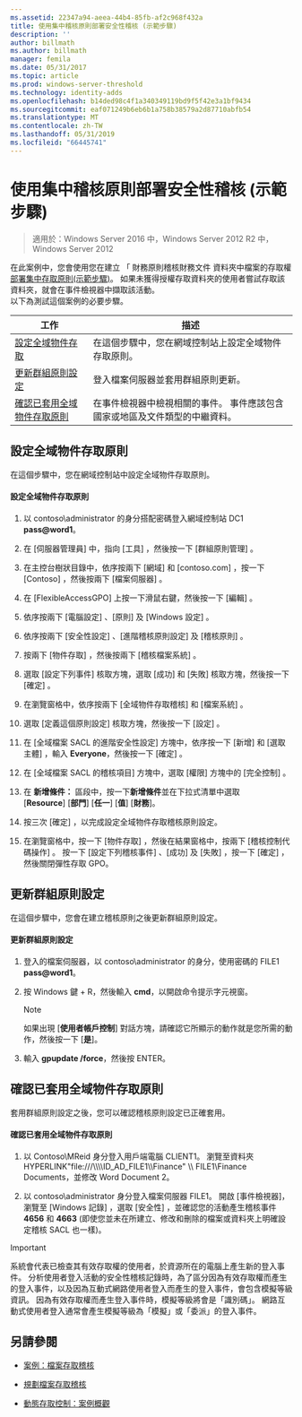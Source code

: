 ```yaml
---
ms.assetid: 22347a94-aeea-44b4-85fb-af2c968f432a
title: 使用集中稽核原則部署安全性稽核 (示範步驟)
description: ''
author: billmath
ms.author: billmath
manager: femila
ms.date: 05/31/2017
ms.topic: article
ms.prod: windows-server-threshold
ms.technology: identity-adds
ms.openlocfilehash: b14ded98c4f1a340349119bd9f5f42e3a1bf9434
ms.sourcegitcommit: eaf071249b6eb6b1a758b38579a2d87710abfb54
ms.translationtype: MT
ms.contentlocale: zh-TW
ms.lasthandoff: 05/31/2019
ms.locfileid: "66445741"
---
```

# <a name="deploy-security-auditing-with-central-audit-policies-demonstration-steps"></a>使用集中稽核原則部署安全性稽核 (示範步驟)

>適用於：Windows Server 2016 中，Windows Server 2012 R2 中，Windows Server 2012

在此案例中，您會使用您在建立 「 財務原則稽核財務文件 資料夾中檔案的存取權[部署集中存取原則&#40;示範步驟&#41;](Deploy-a-Central-Access-Policy--Demonstration-Steps-.md)。 如果未獲得授權存取資料夾的使用者嘗試存取該資料夾，就會在事件檢視器中擷取該活動。   
 以下為測試這個案例的必要步驟。  
  
|工作|描述|  
|--------|---------------|  
|[設定全域物件存取](Deploy-Security-Auditing-with-Central-Audit-Policies--Demonstration-Steps-.md#BKMK_1)|在這個步驟中，您在網域控制站上設定全域物件存取原則。|  
|[更新群組原則設定](Deploy-Security-Auditing-with-Central-Audit-Policies--Demonstration-Steps-.md#BKMK_2)|登入檔案伺服器並套用群組原則更新。|  
|[確認已套用全域物件存取原則](Deploy-Security-Auditing-with-Central-Audit-Policies--Demonstration-Steps-.md#BKMK_3)|在事件檢視器中檢視相關的事件。 事件應該包含國家或地區及文件類型的中繼資料。|  
  
## <a name="BKMK_1"></a>設定全域物件存取原則  
在這個步驟中，您在網域控制站中設定全域物件存取原則。  
  
#### <a name="to-configure-a-global-object-access-policy"></a>設定全域物件存取原則  
  
1. 以 contoso\administrator 的身分搭配密碼登入網域控制站 DC1 <strong>pass@word1</strong>。  
  
2. 在 [伺服器管理員] 中，指向 [工具]  ，然後按一下 [群組原則管理]  。  
  
3. 在主控台樹狀目錄中，依序按兩下 [網域]  和 [contoso.com]  ，按一下 [Contoso]  ，然後按兩下 [檔案伺服器]  。  
  
4. 在 [FlexibleAccessGPO]  上按一下滑鼠右鍵，然後按一下 [編輯]  。  
  
5. 依序按兩下 [電腦設定]  、[原則]  及 [Windows 設定]  。  
  
6. 依序按兩下 [安全性設定]  、[進階稽核原則設定]  及 [稽核原則]  。  
  
7. 按兩下 [物件存取]  ，然後按兩下 [稽核檔案系統]  。  
  
8. 選取 [設定下列事件]  核取方塊，選取 [成功]  和 [失敗]  核取方塊，然後按一下 [確定]  。  
  
9. 在瀏覽窗格中，依序按兩下 [全域物件存取稽核]  和 [檔案系統]  。  
  
10. 選取 [定義這個原則設定]  核取方塊，然後按一下 [設定]  。  
  
11. 在 [全域檔案 SACL 的進階安全性設定]  方塊中，依序按一下 [新增]  和 [選取主體]  ，輸入 **Everyone**，然後按一下 [確定]  。  
  
12. 在 [全域檔案 SACL 的稽核項目]  方塊中，選取 [權限]  方塊中的 [完全控制]  。  
  
13. 在 **新增條件：** 區段中，按一下**新增條件**並在下拉式清單中選取   
    [**Resource**] [**部門**] [**任一**] [**值**] [**財務**]。  
  
14. 按三次 [確定]  ，以完成設定全域物件存取稽核原則設定。  
  
15. 在瀏覽窗格中，按一下 [物件存取]  ，然後在結果窗格中，按兩下 [稽核控制代碼操作]  。 按一下 [設定下列稽核事件]  、[成功]  及 [失敗]  ，按一下 [確定]  ，然後關閉彈性存取 GPO。  
  
## <a name="BKMK_2"></a>更新群組原則設定  
在這個步驟中，您會在建立稽核原則之後更新群組原則設定。  
  
#### <a name="to-update-group-policy-settings"></a>更新群組原則設定  
  
1. 登入的檔案伺服器，以 contoso\administrator 的身分，使用密碼的 FILE1 <strong>pass@word1</strong>。  
  
2. 按 Windows 鍵 + R，然後輸入 **cmd**，以開啟命令提示字元視窗。  
  
   > [!NOTE]  
   > 如果出現 [**使用者帳戶控制**] 對話方塊，請確認它所顯示的動作就是您所需的動作，然後按一下 [**是**]。  
  
3. 輸入 **gpupdate /force**，然後按 ENTER。  
  
## <a name="BKMK_3"></a>確認已套用全域物件存取原則  
套用群組原則設定之後，您可以確認稽核原則設定已正確套用。  
  
#### <a name="to-verify-that-the-global-object-access-policy-has-been-applied"></a>確認已套用全域物件存取原則  
  
1.  以 Contoso\MReid 身分登入用戶端電腦 CLIENT1。 瀏覽至資料夾 HYPERLINK"file:///\\\\\\\ID_AD_FILE1\\\Finance" \\\ FILE1\Finance Documents，並修改 Word Document 2。  
  
2.  以 contoso\administrator 身分登入檔案伺服器 FILE1。 開啟 [事件檢視器]，瀏覽至 [Windows 記錄]  ，選取 [安全性]  ，並確認您的活動產生稽核事件 **4656** 和 **4663** (即使您並未在所建立、修改和刪除的檔案或資料夾上明確設定稽核 SACL 也一樣)。  
  
> [!IMPORTANT]  
> 系統會代表已檢查其有效存取權的使用者，於資源所在的電腦上產生新的登入事件。 分析使用者登入活動的安全性稽核記錄時，為了區分因為有效存取權而產生的登入事件，以及因為互動式網路使用者登入而產生的登入事件，會包含模擬等級資訊。 因為有效存取權而產生登入事件時，模擬等級將會是「識別碼」。 網路互動式使用者登入通常會產生模擬等級為「模擬」或「委派」的登入事件。  
  
## <a name="BKMK_Links"></a>另請參閱  
  
-   [案例：檔案存取稽核](Scenario--File-Access-Auditing.md)  
  
-   [規劃檔案存取稽核](Plan-for-File-Access-Auditing.md)  
  
-   [動態存取控制：案例概觀](Dynamic-Access-Control--Scenario-Overview.md)  
  

